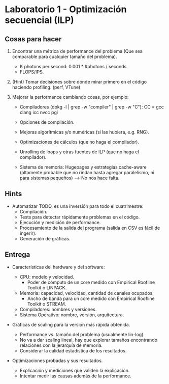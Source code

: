 # Laboratorio 1 - Optimización secuencial (ILP)

## Cosas para hacer

1. Encontrar una métrica de performance del problema (Que sea comparable para cualquier tamaño del problema).
    - K photons per second: 0.001 * #photons / seconds
    - FLOPS/IPS.

2. (Hint) Tomar decisiones sobre dónde mirar primero en el código haciendo profiling. (perf, VTune)

3. Mejorar la performance cambiando cosas, por ejemplo:
    - Compiladores (dpkg -l | grep -w "compiler" | grep -w "C"):
        CC = gcc clang icc nvcc pgi
    - Opciones de compilación.
        
    - Mejoras algorítmicas y/o numéricas (si las hubiera, e.g. RNG).
    - Optimizaciones de cálculos (que no haga el compilador).
    - Unrolling de loops y otras fuentes de ILP (que no haga el compilador).
    - Sistema de memoria: Hugepages y estrategias cache-aware (altamente probable que no rindan hasta agregar paralelismo, ni para sistemas pequeños) --> No nos hace falta.

## Hints

- Automatizar TODO, es una inversión para todo el cuatrimestre:
    - Compilación.
    - Tests para detectar rápidamente problemas en el código.
    - Ejecución y medición de performance.
    - Procesamiento de la salida del programa (salida en CSV es fácil de ingerir).
    - Generación de gráficas.

## Entrega

- Características del hardware y del software:
    - CPU: modelo y velocidad.
        - Poder de cómputo de un core medido con Empirical Roofline Toolkit o LINPACK.
    - Memoria: capacidad, velocidad, cantidad de canales ocupados.
        - Ancho de banda para un core medido con Empirical Roofline Toolkit o STREAM.
    - Compiladores: nombres y versiones.
    - Sistema Operativo: nombre, versión, arquitectura.

- Gráficas de scaling para la versión más rápida obtenida.
    - Performance vs. tamaño del problema (usualmente lin-log).
    - No va a dar scaling lineal, hay que explorar tamaños encontrando relaciones con la jerarquía de memoria.
    - Considerar la calidad estadística de los resultados.

- Optimizaciones probadas y sus resultados.
    - Explicación y mediciones que validen la explicación.
    - Intentar medir las causas además de la performance.